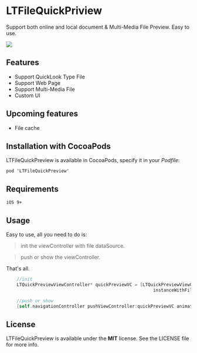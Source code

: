 # LTFileQuickPriview
Support both online and local document &amp; Multi-Media File Preview. Easy to use. 

![](https://github.com/l900416/LTFileQuickPriview/blob/master/Screenshots/1.png)

## Features   
* Support QuickLook Type File    
* Support Web Page    
* Support Multi-Media File   
* Custom UI

## Upcoming features    
* File cache


## Installation with CocoaPods

LTFileQuickPreview is available in CocoaPods, specify it in your *Podfile*:

    pod 'LTFileQuickPreview'

## Requirements

    iOS 9+

## Usage

Easy to use, all you need to do is: 

> init the viewController with file dataSource.

> push or show the viewController.

That's all.

```Objective-C
    //init
    LTQuickPreviewViewController* quickPreviewVC = [LTQuickPreviewViewController 
                                                        instanceWithFilePath:filePath];

    //push or show
    [self.navigationController pushViewController:quickPreviewVC animated:true];

```

## License

LTFileQuickPreview is available under the **MIT** license. See the LICENSE file for more info.
